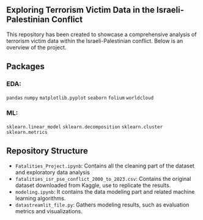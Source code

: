 ## Exploring Terrorism Victim Data in the Israeli-Palestinian Conflict
This repository has been created to showcase a comprehensive analysis of terrorism victim data within the Israeli-Palestinian conflict. Below is an overview of the project.

## Packages
### EDA:
`pandas` `numpy` `matplotlib.pyplot` `seaborn` `folium` `worldcloud`

### ML:
`sklearn.linear_model` `sklearn.decomposition` `sklearn.cluster` `sklearn.metrics`

## Repository Structure
- `Fatalities_Project.ipynb`: Contains all the cleaning part of the dataset and exploratory data analysis
- `fatalities_isr_pse_conflict_2000_to_2023.csv`: Contains the original dataset downloaded from Kaggle, use to replicate the results.
- `modeling.ipynb`: It contains the data modeling part and related machine learning algorithms.
- `datastreamlit_file.py`: Gathers modeling results, such as evaluation metrics and visualizations.
